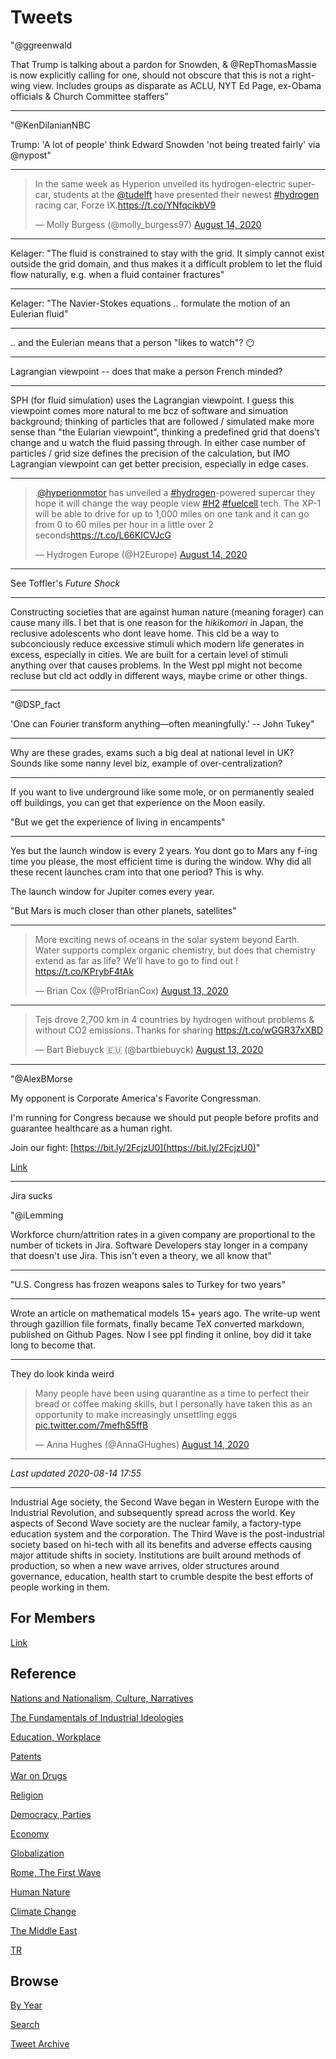 # Tweets

"@ggreenwald

That Trump is talking about a pardon for Snowden, & @RepThomasMassie
is now explicitly calling for one, should not obscure that this is not
a right-wing view. Includes groups as disparate as ACLU, NYT Ed Page,
ex-Obama officials & Church Committee staffers"

---

"@KenDilanianNBC

Trump: 'A lot of people' think Edward Snowden 'not being treated
fairly' via @nypost"

---

<blockquote class="twitter-tweet"><p lang="en" dir="ltr">In the same week as Hyperion unveiled its hydrogen-electric supercar, students at the <a href="https://twitter.com/tudelft?ref_src=twsrc%5Etfw">@tudelft</a> have presented their newest <a href="https://twitter.com/hashtag/hydrogen?src=hash&amp;ref_src=twsrc%5Etfw">#hydrogen</a> racing car, Forze IX.<a href="https://t.co/YNfqcikbV9">https://t.co/YNfqcikbV9</a></p>&mdash; Molly Burgess (@molly_burgess97) <a href="https://twitter.com/molly_burgess97/status/1294186312598204416?ref_src=twsrc%5Etfw">August 14, 2020</a></blockquote> <script async src="https://platform.twitter.com/widgets.js" charset="utf-8"></script>

---

Kelager: "The fluid is constrained to stay with the grid. It simply
cannot exist outside the grid domain, and thus makes it a difficult
problem to let the fluid flow naturally, e.g. when a fluid container
fractures"

---

Kelager: "The Navier-Stokes equations .. formulate the motion of an
Eulerian fluid"

---

.. and the Eulerian means that a person "likes to watch"? 😶

---

Lagrangian viewpoint -- does that make a person French minded?

---

SPH (for fluid simulation) uses the Lagrangian viewpoint. I guess this
viewpoint comes more natural to me bcz of software and simuation
background; thinking of particles that are followed / simulated make
more sense than "the Eularian viewpoint", thinking a predefined grid
that doens't change and u watch the fluid passing through. In either
case number of particles / grid size defines the precision of the
calculation, but IMO Lagrangian viewpoint can get better precision,
especially in edge cases.

---

<blockquote class="twitter-tweet"><p lang="en" dir="ltr">.<a href="https://twitter.com/hyperionmotor?ref_src=twsrc%5Etfw">@hyperionmotor</a> has unveiled a <a href="https://twitter.com/hashtag/hydrogen?src=hash&amp;ref_src=twsrc%5Etfw">#hydrogen</a>-powered supercar they hope it will change the way people view <a href="https://twitter.com/hashtag/H2?src=hash&amp;ref_src=twsrc%5Etfw">#H2</a> <a href="https://twitter.com/hashtag/fuelcell?src=hash&amp;ref_src=twsrc%5Etfw">#fuelcell</a> tech. The XP-1 will be able to drive for up to 1,000 miles on one tank and it can go from 0 to 60 miles per hour in a little over 2 seconds<a href="https://t.co/L66KICVJcG">https://t.co/L66KICVJcG</a></p>&mdash; Hydrogen Europe (@H2Europe) <a href="https://twitter.com/H2Europe/status/1294203081849176065?ref_src=twsrc%5Etfw">August 14, 2020</a></blockquote> <script async src="https://platform.twitter.com/widgets.js" charset="utf-8"></script>

---

See Toffler's *Future Shock*

---

Constructing societies that are against human nature (meaning forager)
can cause many ills. I bet that is one reason for the *hikikomori* in
Japan, the reclusive adolescents who dont leave home. This cld be a
way to subconciously reduce excessive stimuli which modern life
generates in excess, especially in cities. We are built for a certain
level of stimuli anything over that causes problems. In the West ppl
might not become recluse but cld act oddly in different ways, maybe
crime or other things.

---

"@DSP_fact

'One can Fourier transform anything—often meaningfully.' -- John Tukey"

---

Why are these grades, exams such a big deal at national level in UK?
Sounds like some nanny level biz, example of over-centralization?

---

If you want to live underground like some mole, or on permanently
sealed off buildings, you can get that experience on the Moon easily.

"But we get the experience of living in encampents"

---

Yes but the launch window is every 2 years. You dont go to Mars any
f-ing time you please, the most efficient time is during the
window. Why did all these recent launches cram into that one period? This is why.

The launch window for Jupiter comes every year.

"But Mars is much closer than other planets, satellites"

---

<blockquote class="twitter-tweet"><p lang="en" dir="ltr">More exciting news of oceans in the solar system beyond Earth. Water supports complex organic chemistry, but does that chemistry extend as far as life? We’ll have to go to find out ! <a href="https://t.co/KPrybF4tAk">https://t.co/KPrybF4tAk</a></p>&mdash; Brian Cox (@ProfBrianCox) <a href="https://twitter.com/ProfBrianCox/status/1293808618689769473?ref_src=twsrc%5Etfw">August 13, 2020</a></blockquote> <script async src="https://platform.twitter.com/widgets.js" charset="utf-8"></script>

---

<blockquote class="twitter-tweet"><p lang="en" dir="ltr">Tejs drove 2,700 km in 4 countries by hydrogen without problems &amp; without CO2 emissions. Thanks for sharing <a href="https://t.co/wGGR37xXBD">https://t.co/wGGR37xXBD</a></p>&mdash; Bart Biebuyck 🇪🇺 (@bartbiebuyck) <a href="https://twitter.com/bartbiebuyck/status/1293894474242949120?ref_src=twsrc%5Etfw">August 13, 2020</a></blockquote> <script async src="https://platform.twitter.com/widgets.js" charset="utf-8"></script>

---

"@AlexBMorse

My opponent is Corporate America's Favorite Congressman. 

I'm running for Congress because we should put people before profits
and guarantee healthcare as a human right.

Join our fight: [https://bit.ly/2FcjzU0](https://bit.ly/2FcjzU0)"

[Link](https://twitter.com/AlexBMorse/status/1293622387121037313)

---

Jira sucks

"@iLemming

Workforce churn/attrition rates in a given company are proportional to
the number of tickets in Jira. Software Developers stay longer in a
company that doesn't use Jira. This isn't even a theory, we all know
that"

---

"U.S. Congress has frozen weapons sales to Turkey for two years"

---

Wrote an article on mathematical models 15+ years ago. The write-up
went through gazillion file formats, finally became TeX converted
markdown, published on Github Pages. Now I see ppl finding it online,
boy did it take long to become that.

---

They do look kinda weird

<blockquote class="twitter-tweet"><p lang="en" dir="ltr">Many people have been using quarantine as a time to perfect their bread or coffee making skills, but I personally have taken this as an opportunity to make increasingly unsettling eggs <a href="https://t.co/7mefhS5ffB">pic.twitter.com/7mefhS5ffB</a></p>&mdash; Anna Hughes (@AnnaGHughes) <a href="https://twitter.com/AnnaGHughes/status/1294270430518312966?ref_src=twsrc%5Etfw">August 14, 2020</a></blockquote> <script async src="https://platform.twitter.com/widgets.js" charset="utf-8"></script>

---

*Last updated 2020-08-14 17:55*

---

Industrial Age society, the Second Wave began in Western Europe with
the Industrial Revolution, and subsequently spread across the
world. Key aspects of Second Wave society are the nuclear family, a
factory-type education system and the corporation. The Third Wave is
the post-industrial society based on hi-tech with all its benefits and
adverse effects causing major attitude shifts in society. Institutions
are built around methods of production, so when a new wave arrives,
older structures around governance, education, health start to crumble
despite the best efforts of people working in them.

## For Members

[Link](https://thirdwave-members.herokuapp.com)

## Reference

[Nations and Nationalism, Culture, Narratives](/2013/02/nations-and-nationalism.md)

[The Fundamentals of Industrial Ideologies](/2011/04/fundamentals-of-industrial-ideologies.md)

[Education, Workplace](2017/09/education-workplace.md)

[Patents](/2018/09/patents.md)

[War on Drugs](/2019/11/war-on-drugs.md)

[Religion](/2015/04/god-religion.md)

[Democracy, Parties](/2016/11/democracy.md)

[Economy](/2018/05/economy.md)

[Globalization](/2018/09/globalization.md)

[Rome, The First Wave](/2017/12/rome.md)

[Human Nature](/2020/07/human-nature.md)

[Climate Change](/2018/12/climate.md)

[The Middle East](/2019/07/middleeast.md)

[TR](../tr)

## Browse

[By Year](years.md)

[Search](search.html)

[Tweet Archive](/tweets/README.md)
